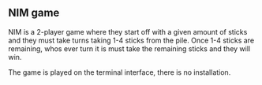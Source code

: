 ## NIM game
NIM is a 2-player game where they start off with a given amount of sticks and they must take turns taking 1-4 sticks from the pile.
Once 1-4 sticks are remaining, whos ever turn it is must take the remaining sticks and they will win.

The game is played on the terminal interface, there is no installation.
